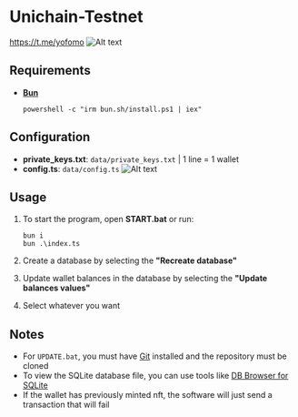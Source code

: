 # Unichain-Testnet

https://t.me/yofomo
![Alt text](https://i.imgur.com/FrznMVb.png)

## Requirements

- [**Bun**](https://bun.sh/)

  ```
  powershell -c "irm bun.sh/install.ps1 | iex"
  ```

## Configuration

- **private_keys.txt**: `data/private_keys.txt` | 1 line = 1 wallet
- **config.ts**: `data/config.ts`
  ![Alt text](https://i.imgur.com/f2ZasqF.png)

## Usage

1. To start the program, open **START.bat** or run:

   ```
   bun i
   bun .\index.ts
   ```

2. Create a database by selecting the **"Recreate database"**

3. Update wallet balances in the database by selecting the **"Update balances values"**

4. Select whatever you want

## Notes

- For `UPDATE.bat`, you must have [Git](https://git-scm.com/downloads) installed and the repository must be cloned
- To view the SQLite database file, you can use tools like [DB Browser for SQLite](https://sqlitebrowser.org/)
- If the wallet has previously minted nft, the software will just send a transaction that will fail
